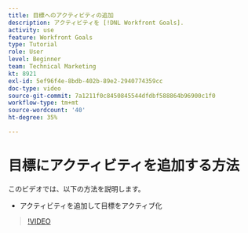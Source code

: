 ```yaml
---
title: 目標へのアクティビティの追加
description: アクティビティを [!DNL Workfront Goals].
activity: use
feature: Workfront Goals
type: Tutorial
role: User
level: Beginner
team: Technical Marketing
kt: 8921
exl-id: 5ef96f4e-8bdb-402b-89e2-2940774359cc
doc-type: video
source-git-commit: 7a1211f0c8450845544dfdbf588864b96900c1f0
workflow-type: tm+mt
source-wordcount: '40'
ht-degree: 35%

---
```


# 目標にアクティビティを追加する方法

このビデオでは、以下の方法を説明します。

* アクティビティを追加して目標をアクティブ化

>[!VIDEO](https://video.tv.adobe.com/v/335193/?quality=12&learn=on)
